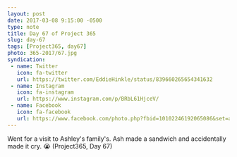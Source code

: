 ```yaml
---
layout: post
date: 2017-03-08 9:15:00 -0500
type: note
title: Day 67 of Project 365
slug: day-67
tags: [Project365, day67]
photo: 365-2017/67.jpg
syndication:
 - name: Twitter
   icon: fa-twitter
   url: https://twitter.com/EddieHinkle/status/839660265654341632
 - name: Instagram
   icon: fa-instagram
   url: https://www.instagram.com/p/BRbL61HjceV/
 - name: Facebook
   icon: fa-facebook
   url: https://www.facebook.com/photo.php?fbid=10102246192065086&set=a.776651626946.2273262.19506647
---
```

Went for a visit to Ashley's family's. Ash made a sandwich and accidentally made it cry. 😭 (Project365, Day 67)